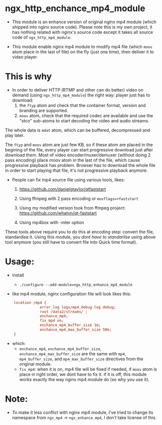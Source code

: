 # ngx_http_enchance_mp4_module

- This module is an enhance version of original nginx mp4 module (which shipped into nginx source code). Please note this is my own project, it has nothing related with nginx's source code except it takes all source code of ``ngx_http_mp4_module``.

- This module enable nginx mp4 module to modify mp4 file (which ``moov`` atom place in the last of file) on the fly (just one time), then deliver it to video player. 

# This is why
- In order to deliver HTTP (RTMP and other can do better) video on demand (using ``ngx_http_mp4_module``) the right way: player just has to download:
    1. the ``ftyp`` atom and check that the container format, version and branding are supported.
    2. ``moov`` atom, check that the required codec are available and use the "stco" sub-atoms to start decoding the video and audio streams.

The whole data is ``mdat`` atom, which can be buffered, decompressed and play later. 

The ``ftyp`` and ``moov`` atom are just few KB, so if these atom are placed in the begining of the file, every player can start progressive download just after download them. 
Most of video encoder/muxer/demuxer (without doing 2 pass encoding) place moov atom in the last of the file, which cause progressive playback has problem. Browser has to download the whole file in order to start playing that file, it's not progressive playback anymore.

- People can fix mp4 source file using various tools, likes:
    
    1. https://github.com/danielgtaylor/qtfaststart
    
    2. Using ffmpeg with 2 pass encoding or ``movflags=+faststart``  
       
    3. Using my modified version took from ffmpeg project: https://github.com/whatvn/qt-faststart 
    
    3. Using mp4box with -inter option


These tools above require you to do this at encoding step: convert the file, standardise it. 
Using this module, you *dont have to standarlise* using above tool anymore (you still have to convert file into Quick time format). 


# Usage:

- install 
    - ``./configure --add-module=ngx_http_enhance_mp4_module``

- like mp4 module, nginx configuration file will look likes this:

```ini
    location /mp4 {
                error_log logs/mp4_debug.log debug;
                root /data2/streams/ ;
                enchance_mp4;
                fix_mp4 on;
                enchance_mp4_buffer_size 1m;
                enchance_mp4_max_buffer_size 50m;
    }
```

- which:
    - ``enchance_mp4``, ``enchance_mp4_buffer_size``, ``enchance_mp4_max_buffer_size`` are the same with ``mp4``, ``mp4_buffer_size``, and ``mp4_max_buffer_size`` directives from the original module.
    - ``fix_mp4``: when it is on, mp4 file will be fixed if needed, if ``moov`` atom is place in right order, we dont have to fix it. if it is off, this module works exactly the way nginx mp4 module do (so why you use it).


# Note:
- To make it less conflict with nginx mp4 module, I've tried to change its namespace from ``ngx_mp4`` -> ``ngx_enhance_mp4``, I don't take license of this. 

    






